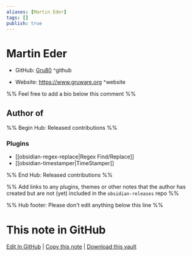 ```yaml
---
aliases: [Martin Eder]
tags: []
publish: true
---
```


# Martin Eder

- GitHub: [Gru80](https://github.com/Gru80/) ^github
<!-- - Discord: `@` ^discord-->
- Website: <https://www.gruware.org> ^website
<!-- - [[Publish sites|Publish site]]: <https://> ^publish-->

%% Feel free to add a bio below this comment %%

## Author of

%% Begin Hub: Released contributions %%

### Plugins

- [[obsidian-regex-replace|Regex Find/Replace]]
- [[obsidian-timestamper|TimeStamper]]

%% End Hub: Released contributions %%

%% Add links to any plugins, themes or other notes that the author has created but are not (yet) included in the `obsidian-releases` repo %%

<!--
### Unlisted plugins
-->

<!--
### Others
-->

<!--
## Sponsor this author
-->

<!-- - [[GitHub sponsors]]: [Sponsor @Gru80 on GitHub Sponsors](https://github.com/sponsors/Gru80) ^github-sponsor-->
<!-- - [[Buy me a coffee]]: <https://> ^buy-me-a-coffee-->
<!-- - [[PayPal]]: <https://> ^paypal-->
<!-- - [[Patreon]]: <https://> ^patreon-->

<!--
## Follow this author
-->

<!-- - [[YouTube Channels|On YouTube]]: <https://> ^youtube-->
<!-- - Twitter: <https://> ^twitter-->
<!-- - ... -->

%% Hub footer: Please don't edit anything below this line %%

# This note in GitHub

<span class="git-footer">[Edit In GitHub](https://github.dev/obsidian-community/obsidian-hub/blob/main/01%20-%20Community/People/Gru80.md "git-hub-edit-note") | [Copy this note](https://raw.githubusercontent.com/obsidian-community/obsidian-hub/main/01%20-%20Community/People/Gru80.md "git-hub-copy-note") | [Download this vault](https://github.com/obsidian-community/obsidian-hub/archive/refs/heads/main.zip "git-hub-download-vault") </span>
